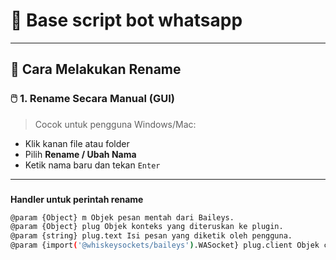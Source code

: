 # 📁 Base script bot whatsapp

---

## 🧪 Cara Melakukan Rename

### 🖱️ 1. Rename Secara Manual (GUI)
> Cocok untuk pengguna Windows/Mac:
- Klik kanan file atau folder
- Pilih **Rename / Ubah Nama**
- Ketik nama baru dan tekan `Enter`

---

### 
**Handler untuk perintah rename**
```bash
@param {Object} m Objek pesan mentah dari Baileys.
@param {Object} plug Objek konteks yang diteruskan ke plugin.
@param {string} plug.text Isi pesan yang diketik oleh pengguna.
@param {import('@whiskeysockets/baileys').WASocket} plug.client Objek client Baileys untuk interaksi
```
